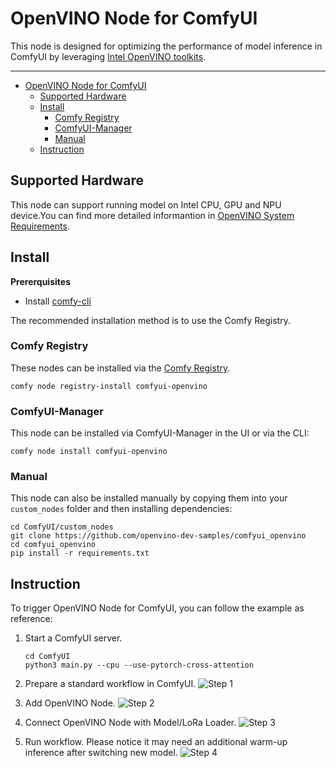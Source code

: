 # OpenVINO Node for ComfyUI

This node is designed for optimizing the performance of model inference in ComfyUI by leveraging [Intel OpenVINO toolkits](https://github.com/openvinotoolkit/openvino).


--- 

- [OpenVINO Node for ComfyUI](#openvino-node-for-comfyui)
  - [Supported Hardware](#supported-hardware)
  - [Install](#install)
    - [Comfy Registry](#comfy-registry)
    - [ComfyUI-Manager](#comfyui-manager)
    - [Manual](#manual)
  - [Instruction](#instruction)

## Supported Hardware

This node can support running model on Intel CPU, GPU and NPU device.You can find more detailed informantion in [OpenVINO System Requirements](https://docs.openvino.ai/2025/about-openvino/release-notes-openvino/system-requirements.html).


## Install

**Prererquisites**

- Install [comfy-cli](https://docs.comfy.org/comfy-cli/getting-started)

The recommended installation method is to use the Comfy Registry.

### Comfy Registry

These nodes can be installed via the [Comfy Registry](https://registry.comfy.org/nodes/comfyui-openvino).

```
comfy node registry-install comfyui-openvino
```

### ComfyUI-Manager

This node can be installed via ComfyUI-Manager in the UI or via the CLI:

```
comfy node install comfyui-openvino
```

### Manual

This node can also be installed manually by copying them into your `custom_nodes` folder and then installing dependencies:

```
cd ComfyUI/custom_nodes
git clone https://github.com/openvino-dev-samples/comfyui_openvino 
cd comfyui_openvino
pip install -r requirements.txt
```

## Instruction
To trigger OpenVINO Node for ComfyUI, you can follow the example as reference:
1. Start a ComfyUI server.
    ```
    cd ComfyUI
    python3 main.py --cpu --use-pytorch-cross-attention
    ```
2. Prepare a standard workflow in ComfyUI.
   ![Step 1](https://github.com/user-attachments/assets/30137084-242b-48ef-8713-fd999168c070)

3. Add OpenVINO Node.
   ![Step 2](https://github.com/user-attachments/assets/0f9f2841-536b-4e05-8388-49ad219efefd)

4. Connect OpenVINO Node with Model/LoRa Loader.
   ![Step 3](https://github.com/user-attachments/assets/51d4de0f-c4d2-4e3a-9eb1-3942ef9354ca)

5. Run workflow. Please notice it may need an additional warm-up inference after switching new model.
    ![Step 4](https://github.com/user-attachments/assets/37a354f2-86eb-4d2a-8ddc-6fc31439ad08)